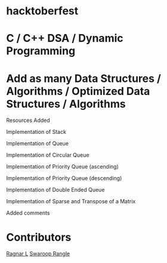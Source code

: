 # hacktoberfest
# C / C++ DSA / Dynamic Programming 

 # Add as many Data Structures / Algorithms / Optimized Data Structures / Algorithms
 
Resources Added 

Implementation of Stack

Implementation of Queue

Implementation of Circular Queue

Implementation of Priority Queue (ascending)

Implementation of Priority Queue (descending)

Implementation of Double Ended Queue 

Implementation of Sparse and Transpose of a Matrix

Added comments

# Contributors
[Ragnar L](https://github.com/ragnar2120)
[Swaroop Rangle](https://github.com/swaroop002)
